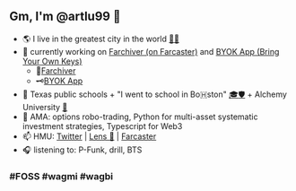 
## Gm, I'm @artlu99 👋  

- 🌎 I live in the greatest city in the world [🍎🗽](https://genius.com/Phillipa-soo-jasmine-cephas-jones-leslie-odom-jr-original-broadway-cast-of-hamilton-and-renee-elise-goldsberry-the-schuyler-sisters-lyrics)
- 🔭 currently working on [Farchiver (on Farcaster)](https://artlu99.github.io/public-farchive/) and [BYOK App (Bring Your Own Keys)](https://github.com/byokapp/free)
  - 🌌[Farchiver](https://farchiver.xyz)
  - 🗝️[BYOK App](https://byokapp.xyz)
- 🏫 Texas public schools + "I went to school in Bo🇭ston" [🎓](https://www.fas.harvard.edu)<span style=“color:crimson;”></span>[🛡️](https://pfoho.harvard.edu/) + Alchemy University [🎉](https://university.alchemy.com/)
- 💬 AMA: options robo-trading, Python for multi-asset systematic investment strategies, Typescript for Web3
- 📫 HMU: [Twitter](https://twitter.com/artlu99) | [Lens 🌿](https://lenster.xyz/u/artlu) | [Farcaster](https://warpcast.com/artlu)
- 🎧 listening to: P-Funk, drill, BTS

### #FOSS #wagmi #wagbi
